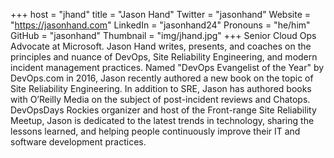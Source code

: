 +++
host = "jhand"
title = "Jason Hand"
Twitter = "jasonhand"
Website = "https://jasonhand.com"
LinkedIn = "jasonhand24"
Pronouns = "he/him"
GitHub = "jasonhand"
Thumbnail = "img/jhand.jpg"
+++
Senior Cloud Ops Advocate at Microsoft. Jason Hand writes, presents, and coaches on the principles and nuance of DevOps, Site Reliability Engineering, and modern incident management practices. Named "DevOps Evangelist of the Year" by DevOps.com in 2016, Jason recently authored a new book on the topic of Site Reliability Engineering. In addition to SRE, Jason has authored books with O’Reilly Media on the subject of post-incident reviews and Chatops. DevOpsDays Rockies organizer and host of the Front-range Site Reliability Meetup, Jason is dedicated to the latest trends in technology, sharing the lessons learned, and helping people continuously improve their IT and software development practices.
